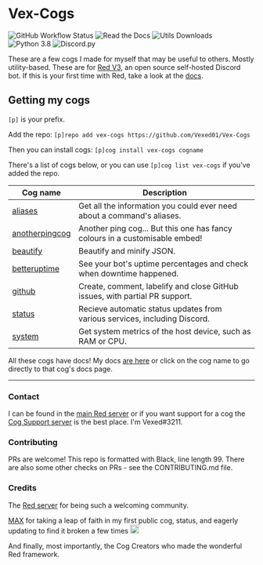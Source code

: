# Vex-Cogs

![GitHub Workflow Status](https://img.shields.io/github/workflow/status/Vexed01/Vex-Cogs/Checks?label=checks&style=for-the-badge)
![Read the Docs](https://img.shields.io/readthedocs/vex-cogs?style=for-the-badge)
![Utils Downloads](https://img.shields.io/pypi/dw/vex-cog-utils?label=utils%20downloads&style=for-the-badge)
![Python 3.8](https://img.shields.io/badge/python-v3.8-blue?style=for-the-badge)
![Discord.py](https://img.shields.io/badge/discord-py-blue?style=for-the-badge)

These are a few cogs I made for myself that may be useful to others. Mostly utility-based.
These are for [Red V3](https://github.com/Cog-Creators/Red-DiscordBot/), an open source self-hosted Discord bot. If this is your first time with Red,
take a look at the [docs](https://docs.discord.red).

## Getting my cogs

`[p]` is your prefix.

Add the repo: `[p]repo add vex-cogs https://github.com/Vexed01/Vex-Cogs`

Then you can install cogs: `[p]cog install vex-cogs cogname`

There's a list of cogs below, or you can use `[p]cog list vex-cogs` if you've added the repo.

| Cog name | Description |
| --- | --- |
| [aliases](https://vex-cogs.readthedocs.io/en/latest/cogs/aliases.html?utm_source=github&utm_medium=readme&utm_campaign=cog_table) | Get all the information you could ever need about a command's aliases. |
| [anotherpingcog](https://vex-cogs.readthedocs.io/en/latest/cogs/anotherpingcog.html?utm_source=github&utm_medium=readme&utm_campaign=cog_table) | Another ping cog... But this one has fancy colours in a customisable embed! |
| [beautify](https://vex-cogs.readthedocs.io/en/latest/cogs/beautify.html?utm_source=github&utm_medium=readme&utm_campaign=cog_table) | Beautify and minify JSON.
| [betteruptime](https://vex-cogs.readthedocs.io/en/latest/cogs/betteruptime.html?utm_source=github&utm_medium=readme&utm_campaign=cog_table) | See your bot's uptime percentages and check when downtime happened. |
| [github](https://vex-cogs.readthedocs.io/en/latest/cogs/github.html?utm_source=github&utm_medium=readme&utm_campaign=cog_table) | Create, comment, labelify and close GitHub issues, with partial PR support. |
| [status](https://vex-cogs.readthedocs.io/en/latest/cogs/status.html?utm_source=github&utm_medium=readme&utm_campaign=cog_table) | Recieve automatic status updates from various services, including Discord. |
| [system](https://vex-cogs.readthedocs.io/en/latest/cogs/system.html?utm_source=github&utm_medium=readme&utm_campaign=cog_table) | Get system metrics of the host device, such as RAM or CPU. |

All these cogs have docs! My docs [are here](https://vex-cogs.readthedocs.io/en/latest/?utm_source=github&utm_medium=readme&utm_campaign=main_link) or click on the cog name to go directly to that cog's docs page.

---

### Contact

I can be found in the [main Red server](https://discord.gg/red) or if you want support for a cog the [Cog Support server](https://discord.gg/GET4DVk) is the best place. I'm Vexed#3211.

### Contributing

PRs are welcome! This repo is formatted with Black, line length 99. There are also some other checks on PRs - see the CONTRIBUTING.md file.

### Credits

The [Red server](https://discord.gg/red) for being such a welcoming community.

[MAX](https://github.com/maxbooiii) for taking a leap of faith in my first public cog, status, and eagerly updating to find it broken a few times
<img src="https://media.discordapp.net/attachments/133251234164375552/813322657185136650/aha.png" alt="aha" width="18" height="18">

And finally, most importantly, the Cog Creators who made the wonderful Red framework.
